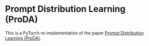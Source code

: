 # Prompt Distribution Learning (ProDA)
This is a PyTorch re-implementation of the paper [Prompt Distribution Learning (ProDA)](https://arxiv.org/abs/2205.03340).
